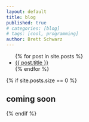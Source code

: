```yaml
---
layout: default
title: blog
published: true
# categories: [blog]
# tags: [cool, programming]
author: Brett Schwarz
---
```


<ul>
  {% for post in site.posts %}
    <li>
      <a href="{{ post.url }}">{{ post.title }}</a>
    </li>
  {% endfor %}
</ul>
{% if site.posts.size == 0  %}
 <h2> coming soon </h2>
{% endif %}